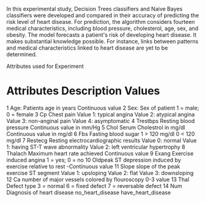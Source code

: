
In this experimental study, Decision Trees classifiers and Naive Bayes classifiers were developed and compared in their accuracy of predicting the risk level of heart disease. For prediction, the algorithm considers fourteen
medical characteristics, including blood pressure, cholesterol, age, sex, and obesity. The model forecasts a patient's risk of developing heart disease. It makes substantial knowledge possible.
For instance, links between patterns and medical characteristics linked to heart disease are yet to be determined.

Attributes used for Experiment

# Attributes Description Values
1 Age: Patients age in years Continuous value
2 Sex: Sex of patient 1 = male; 0 = female
3 Cp Chest pain Value 1: typical angina
       Value 2: atypical angina
       Value 3: non-anginal pain
       Value 4: asymptomatic
4 Trestbps Resting blood pressure Continuous value in mm/Hg
5 Chol Serum Cholestrol in mg/dl Continuous value in mg/dl
6 Fbs Fasting blood sugar 1 > 120 mg/dl
                          0 < 120 mg/dl
7 Restecg Resting electrocardiographic results Value 0: normal
           Value 1: having ST-T wave abnormality
           Value 2: left ventricular hypertrophy
8 Thalach Maximum heart rate achieved Continuous value
9 Exang Exercise induced angina 1 = yes; 0 = no
10 Oldpeak ST depression induced by exercise relative to rest -Continuous value
11 Slope slope of the peak exercise ST segment
        Value 1: upsloping
        Value 2: flat
        Value 3: downsloping
12 Ca number of major vessels colored by flouroscopy
             0-3 value
13 Thal Defect type 3 = normal
                    6 = fixed defect
                    7 = reversable defect
14 Num Diagnosis of heart disease no_heart_disease
                                  have_heart_disease
